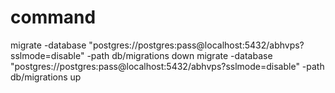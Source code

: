 # command
migrate -database "postgres://postgres:pass@localhost:5432/abhvps?sslmode=disable" -path db/migrations down
migrate -database "postgres://postgres:pass@localhost:5432/abhvps?sslmode=disable" -path db/migrations up